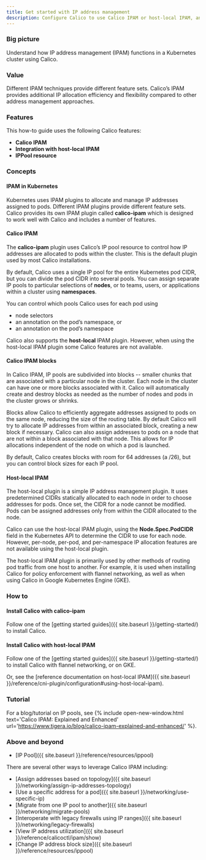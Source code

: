 ```yaml
---
title: Get started with IP address management
description: Configure Calico to use Calico IPAM or host-local IPAM, and when to use one or the other.
---
```


### Big picture

Understand how IP address management (IPAM) functions in a Kubernetes cluster using Calico.

### Value

Different IPAM techniques provide different feature sets. Calico’s IPAM provides additional IP allocation efficiency and flexibility compared to other address management approaches. 

### Features

This how-to guide uses the following Calico features:

- **Calico IPAM**
- **Integration with host-local IPAM**
- **IPPool resource**

### Concepts

#### IPAM in Kubernetes 

Kubernetes uses IPAM plugins to allocate and manage IP addresses assigned to pods. Different IPAM plugins provide different feature sets. Calico provides its own IPAM plugin called **calico-ipam** which is designed to work well with Calico and includes a number of features. 

#### Calico IPAM

The **calico-ipam** plugin uses Calico’s IP pool resource to control how IP addresses are allocated to pods within the cluster. This is the default plugin used by most Calico installations.

By default, Calico uses a single IP pool for the entire Kubernetes pod CIDR, but you can divide the pod CIDR into several pools. You can assign separate IP pools to particular selections of **nodes**, or to teams, users, or applications within a cluster using **namespaces**. 

You can control which pools Calico uses for each pod using

- node selectors
- an annotation on the pod’s namespace, or
- an annotation on the pod’s namespace

Calico also supports the **host-local** IPAM plugin. However, when using the host-local IPAM plugin some Calico features are not available. 

#### Calico IPAM blocks

In Calico IPAM, IP pools are subdivided into blocks -- smaller chunks that are associated with a particular node in the cluster. Each node in the cluster can have one or more blocks associated with it. Calico will automatically create and destroy blocks as needed as the number of nodes and pods in the cluster grows or shrinks.

Blocks allow Calico to efficiently aggregate addresses assigned to pods on the same node, reducing the size of the routing table. By default Calico will try to allocate IP addresses from within an associated block, creating a new block if necessary. Calico can also assign addresses to pods on a node that are not within a block associated with that node. This allows for IP allocations independent of the node on which a pod is launched.

By default, Calico creates blocks with room for 64 addresses (a /26), but you can control block sizes for each IP pool.

#### Host-local IPAM

The host-local plugin is a simple IP address management plugin. It uses predetermined CIDRs statically allocated to each node in order to choose addresses for pods. Once set, the CIDR for a node cannot be modified. Pods can be assigned addresses only from within the CIDR allocated to the node.

Calico can use the host-local IPAM plugin, using the **Node.Spec.PodCIDR** field in the Kubernetes API to determine the CIDR to use for each node. However, per-node, per-pod, and per-namespace IP allocation features are not available using the host-local plugin.

The host-local IPAM plugin is primarily used by other methods of routing pod traffic from one host to another. For example, it is used when installing Calico for policy enforcement with flannel networking, as well as when using Calico in Google Kubernetes Engine (GKE).

### How to

#### Install Calico with calico-ipam

Follow one of the [getting started guides]({{ site.baseurl }}/getting-started/) to install Calico.

#### Install Calico with host-local IPAM

Follow one of the [getting started guides]({{ site.baseurl }}/getting-started/) to install Calico with flannel networking, or on GKE.

Or, see the [reference documentation on host-local IPAM]({{ site.baseurl }}/reference/cni-plugin/configuration#using-host-local-ipam).

### Tutorial

For a blog/tutorial on IP pools, see {% include open-new-window.html text='Calico IPAM: Explained and Enhanced' url='https://www.tigera.io/blog/calico-ipam-explained-and-enhanced/' %}.

### Above and beyond

- [IP Pool]({{ site.baseurl }}/reference/resources/ippool)

There are several other ways to leverage Calico IPAM including:

- [Assign addresses based on topology]({{ site.baseurl }}/networking/assign-ip-addresses-topology)
- [Use a specific address for a pod]({{ site.baseurl }}/networking/use-specific-ip)
- [Migrate from one IP pool to another]({{ site.baseurl }}/networking/migrate-pools)
- [Interoperate with legacy firewalls using IP ranges]({{ site.baseurl }}/networking/legacy-firewalls)
- [View IP address utilization]({{ site.baseurl }}/reference/calicoctl/ipam/show)
- [Change IP address block size]({{ site.baseurl }}/reference/resources/ippool)
